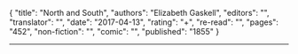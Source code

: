 {
"title": "North and South",
"authors": "Elizabeth Gaskell",
"editors": "",
"translator": "",
"date": "2017-04-13",
"rating": "+",
"re-read": "",
"pages": "452",
"non-fiction": "",
"comic": "",
"published": "1855"
}

---
